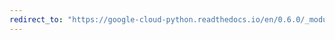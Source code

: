 ```yaml
---
redirect_to: "https://google-cloud-python.readthedocs.io/en/0.6.0/_modules/gcloud/storage/connection.html"
---
```

